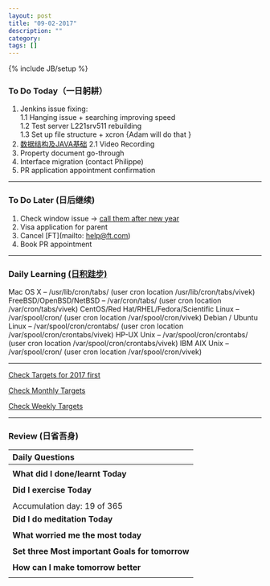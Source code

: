 ```yaml
---
layout: post
title: "09-02-2017"
description: ""
category: 
tags: []
---
```

{% include JB/setup %}

### To Do Today（一日躬耕）

1. Jenkins issue fixing: <br />
	1.1 Hanging issue + searching improving speed <br />
	1.2 Test server L221srv511 rebuilding <br />
	1.3 Set up file structure + xcron {Adam will do that }
2. [数据结构及JAVA基础](https://www.bittiger.io/livecourses/9jfxfp77uQm5ZTMJJ)	
	2.1 Video Recording
3. Property document go-through
4. Interface migration (contact Philippe)
5. PR application appointment confirmation

---

### To Do Later (日后继续) 

1. Check window issue -> [call them after new year](http://neil526.tripod.com/) 
2. Visa application for parent
3. Cancel [FT](mailto: help@ft.com)
4. Book PR appointment 

---

### Daily Learning [(日积跬步)](https://yitianxu.github.io/2017/01/05/learning-summary)

> 
Mac OS X – /usr/lib/cron/tabs/ (user cron location /usr/lib/cron/tabs/vivek)
FreeBSD/OpenBSD/NetBSD – /var/cron/tabs/ (user cron location /var/cron/tabs/vivek)
CentOS/Red Hat/RHEL/Fedora/Scientific Linux – /var/spool/cron/ (user cron location /var/spool/cron/vivek)
Debian / Ubuntu Linux – /var/spool/cron/crontabs/ (user cron location /var/spool/cron/crontabs/vivek)
HP-UX Unix – /var/spool/cron/crontabs/ (user cron location /var/spool/cron/crontabs/vivek)
IBM AIX Unix – /var/spool/cron/ (user cron location /var/spool/cron/vivek)


---

[Check Targets for 2017 first](https://yitianxu.github.io/2016/12/30/resolution-for-2017)

[Check Monthly Targets](https://yitianxu.github.io/pages/monthly%20targets/Monthly)

[Check Weekly Targets](https://yitianxu.github.io/pages/weekly%20targets/Weekly%20Targets) 

---

### Review (日省吾身)

| Daily Questions                   |                                           
|:----------------------------------|
|                                   |
| **What did I done/learnt Today**| 
|    |
| **Did I exercise Today**|          
|     |
| Accumulation day: 19 of 365   |
| **Did I do meditation Today**|          
|     |
|**What worried me the most today**|
|                                |
|**Set three Most important Goals for tomorrow**|
|                                        |
|**How can I make tomorrow better**|
|                          |